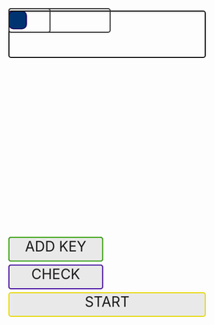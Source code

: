 <!DOCTYPE html>
<html lang="en">
<head>
    <meta charset="UTF-8">
    <meta name="viewport" content="width=device-width, initial-scale=1.0">
    <title>Document</title>
    <script src="https://code.jquery.com/jquery-3.5.1.min.js"></script>
</head>
<body>
    <div id="container">
        <div id="pole"></div>
        <div id="me"></div>
        <div id="time"></div>
        <div id="score"></div>
        <div id="collect_k"></div>
        <div id="coins"></div>
        <div id="key"></div>
        <div id="door"></div>
        <div id="walls"></div>
        <div id="checkes"></div>
        <div id="smoke_all"></div>
        <div id="text_game">NEW LEVEL!</div>
        <div id="text_add_walls">ADD WALLS</div>
        <div id="text_add_key">ADD KEY</div>
        <div id="text_add_door">ADD DOOR</div>
        <div id="check">CHECK</div>
        <div id="start">START</div>
        <div id="win">YOU WIN</div>
        <div id="restart">RESTART</div>
    </div>
</body>
<script type="text/javascript">
    let level_is_ok = 0
    let keys = 0
    let doors = 0
    let collect_keys = 0
    let walls = 0
    let w_k_d = 0
    let pos = [0, 0]
    let interval = 500
    let time_pass = 0
    let score = 0
    for (let i = 0; i < 100; i++) {
        let y = Math.trunc(i/10)
        let x = i%10
        block = "<div id='"+(x+"_"+y)+"' class='block button'></div>"
        $("#pole").append(block)
    }
    function collect(){
        for (let i = 0; i < $("#coins").children().length; i++) {
            let id_coin = $("#coins").children()[i].id
            if (pos[0] == parseInt(id_coin.split("_")[0]) && pos[1] == parseInt(id_coin.split("_")[1])) {
                $("#"+(id_coin)).remove()
                if (score <= 9) {
                    score = score + 1
                    $("#score").text(score);
                }
                else{
                    score = 1
                    $("#score").text(score);
                    interval = interval - 20;
                    $("#text_game").css({
                        "display": "block",
                        "opacity": "1"
                    });
                    setTimeout(() => {
                        $("#text_game").css({
                            "display": "block",
                            "opacity": "0",
                            "font-size": "4em"
                        });
                        setTimeout(() => {
                            $("#text_game").css({
                                "display": "none",
                                "font-size": "2em"
                            });
                        }, 1000);
                    }, 1);
                }
            }
        }
    }
    function near(){
        if (pos[0]-1 >= 0) {
            x = pos[0]-1
            y = pos[1]
            $("#"+x+"_"+y).attr("class", "block_near button");
            if (document.getElementById(x+"_"+y+"_smoke") != null) {
                $("#"+x+"_"+y+"_smoke").css({
                    "opacity": "0",
                    "display": "none"
                });
            }
        }
        if (pos[0]+1 <= 9) {
            x = pos[0]+1
            y = pos[1]
            $("#"+x+"_"+y).attr("class", "block_near button");
            if (document.getElementById(x+"_"+y+"_smoke") != null) {
                $("#"+x+"_"+y+"_smoke").css({
                    "opacity": "0",
                    "display": "none"
                });
            }
        }
        if (pos[1]-1 >= 0) {
            x = pos[0]
            y = pos[1]-1
            $("#"+x+"_"+y).attr("class", "block_near button");
            if (document.getElementById(x+"_"+y+"_smoke") != null) {
                $("#"+x+"_"+y+"_smoke").css({
                    "opacity": "0",
                    "display": "none"
                });
            }
        }
        if (pos[1]+1 <= 9) {
            x = pos[0]
            y = pos[1]+1
            $("#"+x+"_"+y).attr("class", "block_near button");
            if (document.getElementById(x+"_"+y+"_smoke") != null) {
                $("#"+x+"_"+y+"_smoke").css({
                    "opacity": "0",
                    "display": "none"
                });
            }
        }
    }
    $("#restart").click(function(){
        $("#start").css({
            "width": "390px",
            "opacity": "1",
            "display": "block",
            "top": "610px",
            "font-size": "2em"
        });
        $("#walls").children().remove();
        $("#smoke_all").children().remove();
        $("#door").children().remove();
        $("#key").children().remove();
        $(".button").attr("class", "block button");
        $("#text_add_walls").css("display", "block");
        $("#text_add_door").css("display", "block");
        $("#text_add_key").css("display", "block");
        $("#check").css("display", "block");
        start_game();
        $("#win").css({
            "display": "none",
            "opacity": "0"
        });
        keys = 0
        doors = 0
    });
    function start_game(){
        wid = parseInt($("body").css("width"))
        left_pole = ((wid-390)/2)-2+"px";
        left_pole_2 = ((wid-390)/2)+200+"px";
        left_score = ((wid-390)/2)+93+"px";
        $("#pole").css("left", left_pole);
        $("#text_add_walls").css("left", left_pole);
        $("#text_add_key").css("left", left_pole_2);
        $("#text_add_door").css("left", left_pole);
        $("#start").css("left", left_pole);
        $("#restart").css({
            "left": left_pole,
            "opacity": "0",
            "display": "none"
        });
        $("#time").css("left", left_pole);
        $("#score").css("left", left_score);
        $("#collect_k").css("left", left_pole);
        $("#check").css("left", left_pole_2);
        $("#pole").css("top", "100px");
        $("#score").text(score);
        $("#collect_k").text(collect_keys+" key");
        pos[0] = Math.floor(Math.random() * (10));
        pos[1] = Math.floor(Math.random() * (10));
        $("#me").css({
            "left": ((wid-390)/2)+(pos[0]*39)+"px",
            "top": 102+(pos[1]*39)+"px"
        });
        near();
    }
    setTimeout(() => {
        start_game();
    }, 1);
    $(".button").click(function(){
        if ($(this).attr("class") == "block_near button") {
            $(".block_near").attr("class", "block button");
            pos[0] = parseInt($(this).attr("id").split("_")[0])
            pos[1] = parseInt($(this).attr("id").split("_")[1])
            $("#me").css({
                "left": ((wid-390)/2)+(pos[0]*39)+"px",
                "top": 102+(pos[1]*39)+"px"
            });
            near();
            collect();
        }
    });
    $("#text_add_walls").click(function(){
        if (w_k_d == 0) {
            $(".block_near").attr("class", "block button");
            w_k_d = 1
            $("#text_add_walls").text("DONE");
        }
        else if (w_k_d == 1){
            w_k_d = 0
            $("#text_add_walls").text("ADD WALLS");
            near();
        }
    });
    $("#text_add_key").click(function(){
        if (w_k_d == 0) {
            $(".block_near").attr("class", "block button");
            w_k_d = 2
            $("#text_add_key").text("DONE");
        }
        else if (w_k_d == 2){
            w_k_d = 0
            $("#text_add_key").text("ADD KEY");
            near();
        }
    });
    $("#text_add_door").click(function(){
        if (w_k_d == 0) {
            $(".block_near").attr("class", "block button");
            w_k_d = 3
            $("#text_add_door").text("DONE");
        }
        else if (w_k_d == 3){
            w_k_d = 0
            $("#text_add_door").text("ADD DOOR");
            near();
        }
    });
    $(".block").click(function(){
        if (w_k_d == 1 && $(this).attr("class") == "block button") {
            pos_b = $(this).attr("id");
            pos_0 = pos_b.split("_")[0]
            pos_1 = pos_b.split("_")[1]
            if (pos[0] != pos_0 || pos[1] != pos_1) {
                wall = "<div id='"+(pos_0+"_"+pos_1+"_wall")+"' class='wall' onclick='wall_click(id)'></div>"
                $("#walls").append(wall)
                id_wall = String("#"+pos_0+"_"+pos_1+"_wall")
                $(id_wall).css({
                    "left": ((wid-390)/2)-2+(pos_0*39)+"px",
                    "top": 100+(pos_1*39)+"px"
                });
            }
        }
        else if (w_k_d == 2 && $(this).attr("class") == "block button") {
            pos_b = $(this).attr("id");
            pos_0 = pos_b.split("_")[0]
            pos_1 = pos_b.split("_")[1]
            if ((pos[0] != pos_0 || pos[1] != pos_1) && keys == 0) {
                key = "<div id='"+(pos_0+"_"+pos_1+"_key")+"' class='key' onclick='key_click(id)'></div>"
                $("#key").append(key)
                id_key = String("#"+pos_0+"_"+pos_1+"_key")
                $(id_key).css({
                    "left": ((wid-390)/2)-2+(pos_0*39)+"px",
                    "top": 100+(pos_1*39)+"px"
                });
                keys = 1
            }
        }
        else if (w_k_d == 3 && $(this).attr("class") == "block button") {
            pos_b = $(this).attr("id");
            pos_0 = pos_b.split("_")[0]
            pos_1 = pos_b.split("_")[1]
            if ((pos[0] != pos_0 || pos[1] != pos_1) && doors == 0) {
                door = "<div id='"+(pos_0+"_"+pos_1+"_door")+"' class='door' onclick='door_click(id)'></div>"
                $("#door").append(door)
                id_door = String("#"+pos_0+"_"+pos_1+"_door")
                $(id_door).css({
                    "left": ((wid-390)/2)-2+(pos_0*39)+"px",
                    "top": 100+(pos_1*39)+"px"
                });
                doors = 1
            }
        }
    });
    function wall_click(id){
        if (w_k_d == 1) {
            $("#"+id).remove()
        }
    };
    function key_click(id){
        if (w_k_d == 2) {
            $("#"+id).remove()
            keys = 0
        }
        else if (w_k_d == 0) {
            okey = 0
            for (let i = 0; i < $(".block_near").length; i++) {
                id_block = $(".block_near:eq("+i+")").attr("id");
                id_key = $(".key").attr("id");
                if (id_block.split("_")[0] == id_key.split("_")[0] && id_block.split("_")[1] == id_key.split("_")[1]) {
                    okey = 1
                }
            }
            if (okey == 1) {
                $("#"+id).remove()
                keys = 1
                collect_keys = 1
                $("#collect_k").text(collect_keys+" key");
            }
        }
    };
    function door_click(id){
        if (w_k_d == 3) {
            $("#"+id).remove()
            doors = 0
        }
        else if (w_k_d == 0) {
            if (collect_keys == 1) {
                okey = 0
                for (let i = 0; i < $(".block_near").length; i++) {
                    id_block = $(".block_near:eq("+i+")").attr("id");
                    id_door = $(".door").attr("id");
                    if (id_block.split("_")[0] == id_door.split("_")[0] && id_block.split("_")[1] == id_door.split("_")[1]) {
                        okey = 1
                    }
                }
                if (okey == 1) {
                    $("#win").css("display", "block");
                    $(".door").css("background-image", "url('images/door_128.png')");
                    setTimeout(() => {
                        $("#win").css("opacity", "1");
                        $("#restart").css("display", "block");
                    }, 1000);
                    setTimeout(() => {
                        $("#restart").css("opacity", "1");
                    }, 2000);
                    collect_keys = 0
                }
            }
            $("#collect_k").text(collect_keys+" key");
        }
    };
    $("#check").click(function(){
        let is_key = 0
        let is_door = 0
        let wall_id
        let check_id
        let key_id
        let door_id
        checker_place(pos[0], pos[1]);
        function checker_place(pos_0, pos_1){
            function get_element(x, y){
                wall_id = document.getElementById(x+"_"+y+"_wall")
                return wall_id
            }
            function get_element_c(x, y){
                check_id = document.getElementById(x+"_"+y+"_checker")
                return check_id
            }
            function get_element_k(x, y){
                key_id = document.getElementById(x+"_"+y+"_key")
                return key_id
            }
            function get_element_d(x, y){
                door_id = document.getElementById(x+"_"+y+"_door")
                return door_id
            }
            function check_all(pos_x, pos_y) {
                ok = null
                if (get_element(pos_x, pos_y) != null || get_element_c(pos_x, pos_y) != null || get_element_d(pos_x, pos_y) != null) {
                    ok = "no_ok"
                }
                if (get_element_k(pos_x, pos_y) != null) {
                    is_key = 1
                }
                if (get_element_d(pos_x, pos_y) != null) {
                    is_door = 1
                }
                return ok
            }
            if (pos_0-1 >= 0 && check_all(pos_0-1, pos_1) == null) {
                checker = "<div id='"+((pos_0-1)+"_"+pos_1+"_checker")+"' class='checker'></div>"
                $("#checkes").append(checker)
                id_checker = String("#"+(pos_0-1)+"_"+pos_1+"_checker")
                $(id_checker).css({
                    "left": ((wid-390)/2)-2+((pos_0-1)*39)+"px",
                    "top": 100+(pos_1*39)+"px"
                });
            }
            if (pos_0+1 <= 9 && check_all(pos_0+1, pos_1) == null) {
                checker = "<div id='"+((pos_0+1)+"_"+pos_1+"_checker")+"' class='checker'></div>"
                $("#checkes").append(checker)
                id_checker = String("#"+(pos_0+1)+"_"+pos_1+"_checker")
                $(id_checker).css({
                    "left": ((wid-390)/2)-2+((pos_0+1)*39)+"px",
                    "top": 100+(pos_1*39)+"px"
                });
            }
            if (pos_1-1 >= 0 && check_all(pos_0, pos_1-1) == null) {
                checker = "<div id='"+(pos_0+"_"+(pos_1-1)+"_checker")+"' class='checker'></div>"
                $("#checkes").append(checker)
                id_checker = String("#"+pos_0+"_"+(pos_1-1)+"_checker")
                $(id_checker).css({
                    "left": ((wid-390)/2)-2+(pos_0*39)+"px",
                    "top": 100+((pos_1-1)*39)+"px"
                });
            }
            if (pos_1+1 <= 9 && check_all(pos_0, pos_1+1) == null) {
                checker = "<div id='"+(pos_0+"_"+(pos_1+1)+"_checker")+"' class='checker'></div>"
                $("#checkes").append(checker)
                id_checker = String("#"+pos_0+"_"+(pos_1+1)+"_checker")
                $(id_checker).css({
                    "left": ((wid-390)/2)-2+(pos_0*39)+"px",
                    "top": 100+((pos_1+1)*39)+"px"
                });
            }
        }
        setTimeout(() => {
            for (let i = 0; i < 100-$("#walls").length; i++) {
                setTimeout(() => {
                    check_id = $("#checkes").children()[i].id
                    x_coord = parseInt(check_id.split("_")[0]);
                    y_coord = parseInt(check_id.split("_")[1]);
                    checker_place(x_coord, y_coord);
                }, i*2);
            }
        }, 1);
        setTimeout(() => {
            if (is_key == 0 || is_door == 0) {
                alert("YOUR LEVEL ISN'T CORRECT!❌");
                level_is_ok = 0
            }
            else{
                alert("YOUR LEVEL IS CORRECT!✅");
                level_is_ok = 1
            }
            $("#checkes").children().remove()
        }, 500);
    });
    $("#start").click(function(){
        let wall_id
        let check_id
        if (level_is_ok == 1) {
            smoke_place(pos[0], pos[1]);
            function smoke_place(pos_0, pos_1){
                function get_element_s(x, y){
                    smoke_id = document.getElementById(x+"_"+y+"_smoke")
                    return smoke_id
                }
                function get_element_m(x, y){
                    oke = null
                    if (pos[0] != x || pos[1] != y) {
                        oke = null
                    }
                    else{
                        oke = "not null"
                    }
                    return oke
                }
                function check_all(pos_x, pos_y) {
                    ok = null
                    if (get_element_s(pos_x, pos_y) != null || get_element_m(pos_x, pos_y) != null) {
                        ok = "no_ok"
                    }
                    return ok
                }
                if (pos_0-1 >= 0 && check_all(pos_0-1, pos_1) == null) {
                    smoke = "<div id='"+((pos_0-1)+"_"+pos_1+"_smoke")+"' class='smoke'></div>"
                    $("#smoke_all").append(smoke)
                    id_smoke = String("#"+(pos_0-1)+"_"+pos_1+"_smoke")
                    $(id_smoke).css({
                        "left": ((wid-390)/2)-2+((pos_0-1)*39)+"px",
                        "top": 100+(pos_1*39)+"px"
                    });
                }
                if (pos_0+1 <= 9 && check_all(pos_0+1, pos_1) == null) {
                    smoke = "<div id='"+((pos_0+1)+"_"+pos_1+"_smoke")+"' class='smoke'></div>"
                    $("#smoke_all").append(smoke)
                    id_smoke = String("#"+(pos_0+1)+"_"+pos_1+"_smoke")
                    $(id_smoke).css({
                        "left": ((wid-390)/2)-2+((pos_0+1)*39)+"px",
                        "top": 100+(pos_1*39)+"px"
                    });
                }
                if (pos_1-1 >= 0 && check_all(pos_0, pos_1-1) == null) {
                    smoke = "<div id='"+(pos_0+"_"+(pos_1-1)+"_smoke")+"' class='smoke'></div>"
                    $("#smoke_all").append(smoke)
                    id_smoke = String("#"+pos_0+"_"+(pos_1-1)+"_smoke")
                    $(id_smoke).css({
                        "left": ((wid-390)/2)-2+(pos_0*39)+"px",
                        "top": 100+((pos_1-1)*39)+"px"
                    });
                }
                if (pos_1+1 <= 9 && check_all(pos_0, pos_1+1) == null) {
                    smoke = "<div id='"+(pos_0+"_"+(pos_1+1)+"_smoke")+"' class='smoke'></div>"
                    $("#smoke_all").append(smoke)
                    id_smoke = String("#"+pos_0+"_"+(pos_1+1)+"_smoke")
                    $(id_smoke).css({
                        "left": ((wid-390)/2)-2+(pos_0*39)+"px",
                        "top": 100+((pos_1+1)*39)+"px"
                    });
                }
            }
            setTimeout(() => {
                for (let i = 0; i < 100; i++) {
                    setTimeout(() => {
                        smoke_id = $("#smoke_all").children()[i].id
                        x_coord = parseInt(smoke_id.split("_")[0]);
                        y_coord = parseInt(smoke_id.split("_")[1]);
                        smoke_place(x_coord, y_coord);
                    }, i**1.4);
                }
            }, 1);
            setTimeout(() => {
                $("#start").css({
                    "top": "500px",
                    "height": "100px"
                });
                setTimeout(() => {
                    $("#text_add_door").css("display", "none");
                    $("#check").css("display", "none");
                    $("#start").css("height", "45px");
                }, 250);
                setTimeout(() => {
                    $("#text_add_walls").css("display", "none");
                    $("#text_add_key").css("display", "none");
                }, 500);
                setTimeout(() => {
                    $("#start").css({
                        "width": "45px",
                        "font-size": "0.6em",
                        "opacity": "0"
                    });
                }, 750);
                setTimeout(() => {
                    $("#start").css("display", "none");
                }, 1250);
            }, 1000);
        }
        else{
            alert("CHECK YOUR LEVEL!")
        }
        setTimeout(() => {
            near(); 
        }, 700);
    })
</script>
<style>
    *{
        margin: 0;
        padding: 0;
    }
    #pole{
        width: 390px;
        height: 390px;
        position: absolute;
    }
    #time{
        width: 390px;
        height: 90px;
        position: fixed;
        border-radius: 5px;
        border: 2px solid black;
        font-size: 2em;
        text-align: center;
    }
    #score{
        width: 200px;
        height: 45px;
        position: fixed;
        top: 45px;
        border-radius: 5px;
        border: 2px solid rgb(41, 41, 41);
        font-size: 2.2em;
        text-align: center;
    }
    #collect_k{
        width: 80px;
        height: 45px;
        position: fixed;
        top: 45px;
        border-radius: 5px;
        border: 2px solid rgb(41, 41, 41);
        font-size: 2em;
        text-align: center;
        color: rgb(218, 167, 0);
    }
    #text_add_walls{
        width: 185px;
        height: 45px;
        position: fixed;
        top: 500px;
        border-radius: 5px;
        border: 2px solid black;
        background-color: rgb(233, 233, 233);
        text-align: center;
        font-size: 2em;
        transition: 0.5s;
    }
    #text_add_key{
        width: 185px;
        height: 45px;
        position: fixed;
        top: 500px;
        border-radius: 5px;
        border: 2px solid rgb(44, 155, 0);
        background-color: rgb(233, 233, 233);
        text-align: center;
        font-size: 2em;
        transition: 0.5s;
    }
    #text_add_door{
        width: 185px;
        height: 45px;
        position: fixed;
        top: 555px;
        border-radius: 5px;
        border: 2px solid rgb(155, 62, 0);
        background-color: rgb(233, 233, 233);
        text-align: center;
        font-size: 2em;
        transition: 0.5s;
    }
    #check{
        width: 185px;
        height: 45px;
        position: fixed;
        top: 555px;
        border-radius: 5px;
        border: 2px solid rgb(59, 0, 155);
        background-color: rgb(233, 233, 233);
        font-size: 2em;
        text-align: center;
        transition: 0.5s;
    }
    #start{
        width: 390px;
        height: 45px;
        position: fixed;
        top: 610px;
        border-radius: 5px;
        border: 2px solid rgb(231, 216, 0);
        background-color: rgb(233, 233, 233);
        font-size: 2em;
        text-align: center;
        transition: 0.5s;
    }
    #restart{
        width: 390px;
        height: 45px;
        position: fixed;
        top: 100px;
        border-radius: 5px;
        border: 2px solid rgb(0, 177, 231);
        background-color: rgb(233, 233, 233);
        font-size: 2em;
        text-align: center;
        transition: 0.5s;
        display: none;
        opacity: 0;
        z-index: 1001;
    }
    .block{
        width: 37px;
        height: 37px;
        border-radius: 10px;
        border: 2px solid rgb(100, 100, 100);
        background-color: rgb(200, 200, 200);
        display:inline-block;
        margin-right: -2px;
        margin-bottom: -6px;
        z-index: 0;
    }
    .block_near{
        width: 37px;
        height: 37px;
        border-radius: 10px;
        border: 2px solid rgb(255, 91, 91);
        background-color: rgb(161, 161, 161);
        display:inline-block;
        margin-right: -2px;
        margin-bottom: -6px;
        z-index: 1;
    }
    .wall{
        width: 37px;
        height: 37px;
        border-radius: 3px;
        border: 2px solid rgb(177, 177, 177);
        background-color: rgb(66, 66, 66);
        position: absolute;
        margin-right: -2px;
        margin-bottom: -2px;
        z-index: 10;
    }
    .checker{
        width: 37px;
        height: 37px;
        border-radius: 3px;
        border: 2px solid rgb(177, 177, 177);
        background-color: rgb(63, 0, 146);
        position: absolute;
        margin-right: -2px;
        margin-bottom: -2px;
        z-index: 10;
    }
    .smoke{
        width: 37px;
        height: 37px;
        border-radius: 3px;
        border: 2px solid rgb(185, 185, 185);
        background-color: rgb(185, 185, 185);
        position: absolute;
        margin-right: -2px;
        margin-bottom: -2px;
        z-index: 10;
        opacity: 1;
        transition: 0.2s;
    }
    .door{
        width: 37px;
        height: 37px;
        border-radius: 3px;
        border: 2px solid rgb(255, 0, 0);
        background-color: rgb(153, 23, 0);
        background-image: url("images/door_128_lock.png");
        background-size: contain;
        position: absolute;
        margin-right: -2px;
        margin-bottom: -2px;
        z-index: 10;
    }
    #me{
        position: absolute;
        width: 33px;
        height: 33px;
        border-radius: 10px;
        border: 2px solid rgb(22, 0, 95);
        background-color: rgb(0, 52, 112);
        transition: 0.1s;
    }
    .coin{
        position: absolute;
        width: 15px;
        height: 15px;
        border-radius: 5px;
        border: 2px solid rgb(223, 200, 0);
        background-color: rgb(173, 156, 0);
        transition: 0.25s;
    }
    .coin_start{
        position: absolute;
        width: 25px;
        height: 25px;
        border-radius: 5px;
        border: 2px solid rgb(223, 200, 0);
        background-color: rgb(173, 156, 0);
        transition: 0.25s;
    }
    .key{
        width: 37px;
        height: 37px;
        border-radius: 6px;
        border: 2px solid rgb(136, 255, 0);
        background-color: rgb(134, 218, 0);
        background-image: url("images/key_128.png");
        background-size: contain;
        position: absolute;
        margin-right: -2px;
        margin-bottom: -2px;
        z-index: 10;
    }
    #text_game{
        font-size: 2em;
        width: 100vw;
        color: rgb(22, 0, 95);
        text-shadow: 0px 3px 0px black;
        opacity: 0;
        display: none;
        position: fixed;
        top: 250px;
        left: 0;
        text-align: center;
        transition: 1s;
    }
    #win{
        position: fixed;
        text-align: center;
        font-size: 2.5em;
        padding-top: 45vh;
        top: 0;
        left: 0;
        width: 100vw;
        height: 100vh;
        background-color: dimgrey;
        color: whitesmoke;
        display: none;
        opacity: 0;
        transition: 1s;
        z-index: 100;
    }
</style>
</html>
